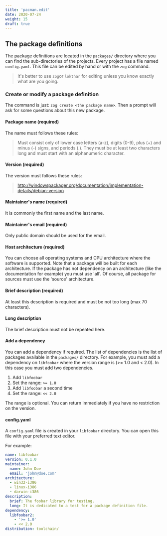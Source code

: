 ```yaml
---
title: 'pacman.edit'
date: 2020-07-24
weight: 15
draft: true
---
```


## The package definitions

The package definitions are located in the `packages/` directory where you can
find the sub-directories of the projects. Every project has a file named
`config.yaml`. This file can be edited by hand or with the `zog` command.

> It's better to use `zog`or `lokthar` for editing unless you know exactly what
> are you going.

### Create or modify a package definition

The command is just: `zog create <the package name>`. Then a prompt will ask for
some questions about this new package.

#### Package name (required)

The name must follows these rules:

> Must consist only of lower case letters (a-z), digits (0-9), plus (+) and
> minus (-) signs, and periods (.). They must be at least two characters long
> and must start with an alphanumeric character.

#### Version (required)

The version must follows these rules:

> http://windowspackager.org/documentation/implementation-details/debian-version

#### Maintainer's name (required)

It is commonly the first name and the last name.

#### Maintainer's email (required)

Only public domain should be used for the email.

#### Host architecture (required)

You can choose all operating systems and CPU architecture where the software is
supported. Note that a package will be built for each architecture. If the
package has not dependency on an architecture (like the documentation for
example) you must use 'all'. Of course, all package for sources must use the
'source' architecture.

#### Brief description (required)

At least this description is required and must be not too long (max 70
characters).

#### Long description

The brief description must not be repeated here.

#### Add a dependency

You can add a dependency if required. The list of dependencies is the list of
packages available in the `packages/` directory. For example, you must add a
dependency on `libfoobar` where the version range is (>= 1.0 and < 2.0). In this
case you must add two dependencies.

1. Add `libfoobar`
2. Set the range: `>= 1.0`
3. Add `libfoobar` a second time
4. Set the range: `<< 2.0`

The range is optional. You can return immediately if you have no restriction on
the version.

#### config.yaml

A `config.yaml` file is created in your `libfoobar` directory. You can open this
file with your preferred text editor.

For example:

```yaml
name: libfoobar
version: 0.1.0
maintainer:
  name: John Doe
  email: 'john@doe.com'
architecture:
  - win32-i386
  - linux-i386
  - darwin-i386
description:
  brief: The foobar library for testing.
  long: It is dedicated to a test for a package definition file.
dependency:
  libfoobar2:
    - '>= 1.0'
    - << 2.0
distribution: toolchain/
```
